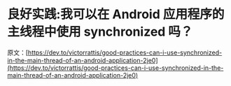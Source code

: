 # 良好实践:我可以在 Android 应用程序的主线程中使用 synchronized 吗？

原文：[https://dev.to/victorrattis/good-practices-can-i-use-synchronized-in-the-main-thread-of-an-android-application-2je0](https://dev.to/victorrattis/good-practices-can-i-use-synchronized-in-the-main-thread-of-an-android-application-2je0)
